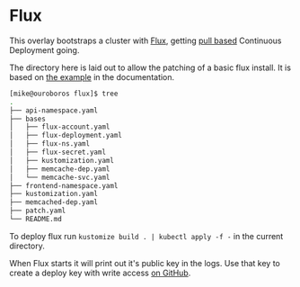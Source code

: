 # Flux

This overlay bootstraps a cluster with [Flux](https://fluxcd.io/), getting [pull based](https://alex.kaskaso.li/post/pull-based-pipelines) Continuous Deployment going.

The directory here is laid out to allow the patching of a basic flux install. It is based on [the example](https://docs.fluxcd.io/en/1.18.0/tutorials/get-started-kustomize.html) in the documentation.

```bash
[mike@ouroboros flux]$ tree
.
├── api-namespace.yaml
├── bases
│   ├── flux-account.yaml
│   ├── flux-deployment.yaml
│   ├── flux-ns.yaml
│   ├── flux-secret.yaml
│   ├── kustomization.yaml
│   ├── memcache-dep.yaml
│   └── memcache-svc.yaml
├── frontend-namespace.yaml
├── kustomization.yaml
├── memcached-dep.yaml
├── patch.yaml
└── README.md
```

To deploy flux run `kustomize build . | kubectl apply -f -` in the current directory.

When Flux starts it will print out it's public key in the logs. Use that key to create a deploy key with write access [on GitHub](https://github.com/canada-ca/tracker/settings/keys).
